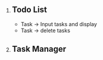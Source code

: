 1. ## **Todo List**
    - Task -> Input tasks and display
    - Task -> delete tasks
2. ## **Task Manager**

